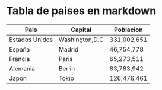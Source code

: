 # Tabla de paises en markdown
| Pais | Capital | Poblacion |
| ---- | ------- | --------- |
|Estados Unidos|Washington,D.C|331,002,651|
|España|Madrid|46,754,778|
|Francia|Paris|65,273,511|
|Alemania|Berlin|83,783,942|
|Japon|Tokio|126,476,461|
<!-- Documento realizado por Francisco Joaquin Lopez Romano>